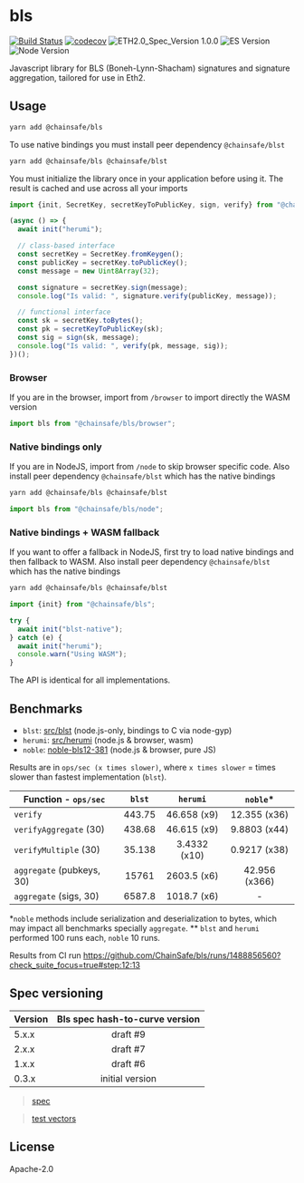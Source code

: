 # bls

[![Build Status](https://travis-ci.org/ChainSafe/lodestar.svg?branch=master)](https://travis-ci.org/ChainSafe/lodestar)
[![codecov](https://codecov.io/gh/ChainSafe/lodestar/branch/master/graph/badge.svg)](https://codecov.io/gh/ChainSafe/lodestar)
![ETH2.0_Spec_Version 1.0.0](https://img.shields.io/badge/ETH2.0_Spec_Version-1.0.0-2e86c1.svg)
![ES Version](https://img.shields.io/badge/ES-2017-yellow)
![Node Version](https://img.shields.io/badge/node-12.x-green)

Javascript library for BLS (Boneh-Lynn-Shacham) signatures and signature aggregation, tailored for use in Eth2.

## Usage

```bash
yarn add @chainsafe/bls
```

To use native bindings you must install peer dependency `@chainsafe/blst`

```bash
yarn add @chainsafe/bls @chainsafe/blst
```

You must initialize the library once in your application before using it. The result is cached and use across all your imports

```ts
import {init, SecretKey, secretKeyToPublicKey, sign, verify} from "@chainsafe/bls";

(async () => {
  await init("herumi");

  // class-based interface
  const secretKey = SecretKey.fromKeygen();
  const publicKey = secretKey.toPublicKey();
  const message = new Uint8Array(32);

  const signature = secretKey.sign(message);
  console.log("Is valid: ", signature.verify(publicKey, message));

  // functional interface
  const sk = secretKey.toBytes();
  const pk = secretKeyToPublicKey(sk);
  const sig = sign(sk, message);
  console.log("Is valid: ", verify(pk, message, sig));
})();
```

### Browser

If you are in the browser, import from `/browser` to import directly the WASM version

```ts
import bls from "@chainsafe/bls/browser";
```

### Native bindings only

If you are in NodeJS, import from `/node` to skip browser specific code. Also install peer dependency `@chainsafe/blst` which has the native bindings

```bash
yarn add @chainsafe/bls @chainsafe/blst
```

```ts
import bls from "@chainsafe/bls/node";
```

### Native bindings + WASM fallback

If you want to offer a fallback in NodeJS, first try to load native bindings and then fallback to WASM. Also install peer dependency `@chainsafe/blst` which has the native bindings

```bash
yarn add @chainsafe/bls @chainsafe/blst
```

```ts
import {init} from "@chainsafe/bls";

try {
  await init("blst-native");
} catch (e) {
  await init("herumi");
  console.warn("Using WASM");
}
```

The API is identical for all implementations.

## Benchmarks

- `blst`: [src/blst](src/blst) (node.js-only, bindings to C via node-gyp)
- `herumi`: [src/herumi](src/herumi) (node.js & browser,  wasm)
- `noble`: [noble-bls12-381](https://github.com/paulmillr/noble-bls12-381) (node.js & browser, pure JS)

Results are in `ops/sec (x times slower)`, where `x times slower` = times slower than fastest implementation (`blst`).

| Function - `ops/sec`      | `blst` |   `herumi`   |   `noble`\*   |
| ------------------------- | :----: | :----------: | :-----------: |
| `verify`                  | 443.75 | 46.658 (x9)  | 12.355 (x36)  |
| `verifyAggregate` (30)    | 438.68 | 46.615 (x9)  | 9.8803 (x44)  |
| `verifyMultiple` (30)     | 35.138 | 3.4332 (x10) | 0.9217 (x38)  |
| `aggregate` (pubkeys, 30) | 15761  | 2603.5 (x6)  | 42.956 (x366) |
| `aggregate` (sigs, 30)    | 6587.8 | 1018.7 (x6)  |       -       |

\*`noble` methods include serialization and deserialization to bytes, which may impact all benchmarks specially `aggregate`.
\*\* `blst` and `herumi` performed 100 runs each, `noble` 10 runs.

Results from CI run https://github.com/ChainSafe/bls/runs/1488856560?check_suite_focus=true#step:12:13

## Spec versioning

| Version | Bls spec hash-to-curve version |
| ------- | :----------------------------: |
| 5.x.x   |            draft #9            |
| 2.x.x   |            draft #7            |
| 1.x.x   |            draft #6            |
| 0.3.x   |        initial version         |

> [spec](https://github.com/ethereum/eth2.0-specs/blob/v1.0.0/specs/phase0/beacon-chain.md#bls-signatures)

> [test vectors](https://github.com/ethereum/eth2.0-spec-tests/tree/master/tests/bls)

## License

Apache-2.0
